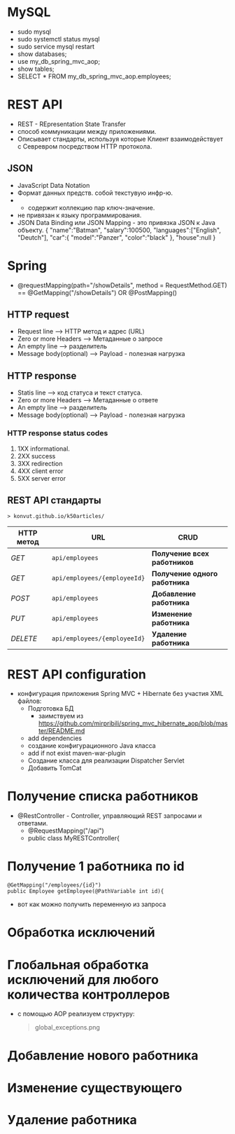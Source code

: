 # MySQL
- sudo mysql
- sudo systemctl status mysql
- sudo service mysql restart
- show databases;
- use my_db_spring_mvc_aop;
- show tables;
- SELECT * FROM my_db_spring_mvc_aop.employees;
 
# REST API
- REST - REpresentation State Transfer
- способ коммуникации между приложениями.
- Описывает стандарты, используя которые Клиент взаимодействует с Севревром посредством HTTP протокола.

## JSON
- JavaScript Data Notation
- Формат данных предств. собой текстувую инфр-ю.
- - содержит коллекцию пар ключ-значение.
- не привязан к языку программирования.
- JSON Data Binding или JSON Mapping - это привязка JSON к Java объекту.
  {
  "name":"Batman",
  "salary":100500,
  "languages":["English", "Deutch"],
  "car":{
  "model":"Panzer",
  "color":"black"
  },
  "house":null
  }

# Spring
- @requestMapping(path="/showDetails", method = RequestMethod.GET) == @GetMapping("/showDetails") OR @PostMapping()

## HTTP request
- Request line --> HTTP метод и адрес (URL)
- Zero or more Headers --> Метаданные о запросе
- An empty line --> разделитель
- Message body(optional) --> Payload - полезная нагрузка

## HTTP response
- Statis line --> код статуса и текст статуса.
- Zero or more Headers --> Метаданные о ответе
- An empty line --> разделитель
- Message body(optional) --> Payload - полезная нагрузка

### HTTP response status codes
1. 1XX informational.
2. 2XX success
3. 3XX redirection
4. 4XX client error
5. 5XX server error

## REST API стандарты
    > konvut.github.io/k50articles/
| HTTP метод | URL                          | CRUD                            |
|------------|------------------------------|---------------------------------|
| *GET*      | `api/employees`              | **Получение всех  работников**  |
| *GET*      | `api/employees/{employeeId}` | **Получение одного  работника** |
| *POST*     | `api/employees`              | **Добавление  работника**       |
| *PUT*      | `api/employees`              | **Изменение  работника**        |
| *DELETE*   | `api/employees/{employeeId}` | **Удаление работника**          |
#

# REST API configuration
- конфигурация приложения Spring MVC + Hibernate без участия XML файлов:
  - Подготовка БД
    - заимствуем из https://github.com/mirpribili/spring_mvc_hibernate_aop/blob/master/README.md
  - add dependencies
  - создание конфигурационного Java класса
  - add if not exist <artifactId>maven-war-plugin</artifactId>
  - Создание класса для реализации Dispatcher Servlet
  - Добавить  TomCat
# Получение списка работников
  - @RestController - Controller, управляющий REST запросами и ответами.
    - @RequestMapping("/api") 
    - public class MyRESTController{
# Получение 1 работника по id
    @GetMapping("/employees/{id}")
    public Employee getEmployee(@PathVariable int id){
- вот как можно получить переменную из запроса
# Обработка исключений
# Глобальная обработка исключений для любого количества контроллеров
- с помощью AOP реализуем структуру:
  > global_exceptions.png
# Добавление нового работника
# Изменение существующего
# Удаление работника

